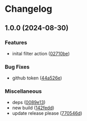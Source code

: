 # Changelog

## 1.0.0 (2024-08-30)


### Features

* inital filter action ([02710be](https://github.com/coquer/find-action-tasks/commit/02710beb123954611772c958c0706ae8a2c4cf81))


### Bug Fixes

* github token ([44a526e](https://github.com/coquer/find-action-tasks/commit/44a526ecee2e583f52a3c4ac6bf4b1f01d0b6581))


### Miscellaneous

* deps ([0089e13](https://github.com/coquer/find-action-tasks/commit/0089e13aafa0f9b31b2c79634c9ee6c03333c39d))
* new build ([142fedd](https://github.com/coquer/find-action-tasks/commit/142fedd3ad96883664bde7b57bb92ba0cc0eaf8a))
* update release please ([770546d](https://github.com/coquer/find-action-tasks/commit/770546d50e1a3faf4dcdff00c09cbc9d76253429))
